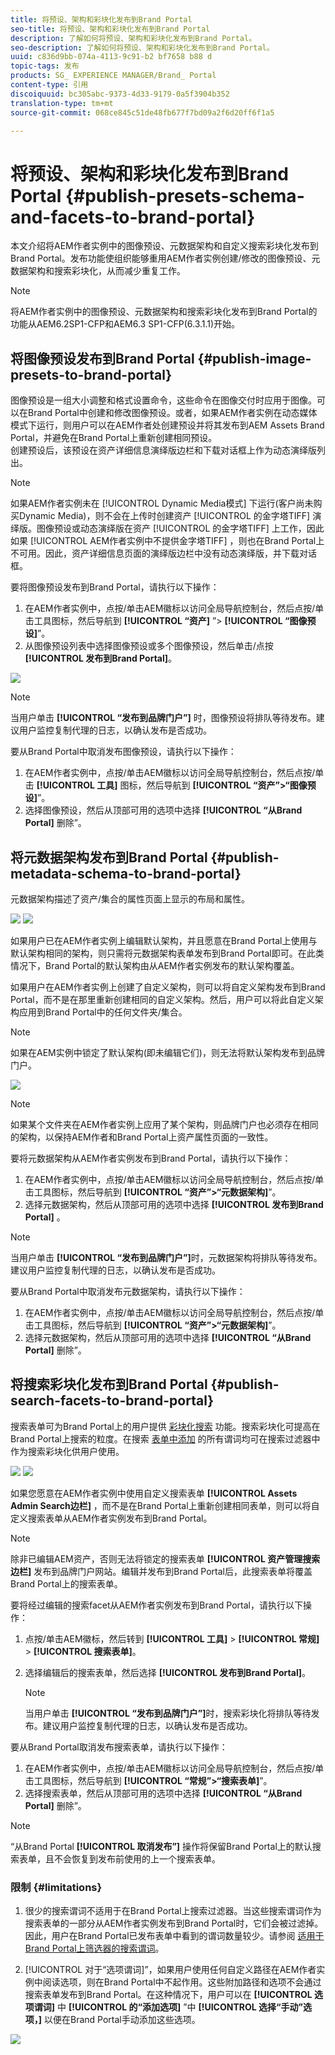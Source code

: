 ```yaml
---
title: 将预设、架构和彩块化发布到Brand Portal
seo-title: 将预设、架构和彩块化发布到Brand Portal
description: 了解如何将预设、架构和彩块化发布到Brand Portal。
seo-description: 了解如何将预设、架构和彩块化发布到Brand Portal。
uuid: c836d9bb-074a-4113-9c91-b2 bf7658 b88 d
topic-tags: 发布
products: SG_ EXPERIENCE MANAGER/Brand_ Portal
content-type: 引用
discoiquuid: bc305abc-9373-4d33-9179-0a5f3904b352
translation-type: tm+mt
source-git-commit: 068ce845c51de48fb677f7bd09a2f6d20ff6f1a5

---
```



# 将预设、架构和彩块化发布到Brand Portal {#publish-presets-schema-and-facets-to-brand-portal}

本文介绍将AEM作者实例中的图像预设、元数据架构和自定义搜索彩块化发布到Brand Portal。发布功能使组织能够重用AEM作者实例创建/修改的图像预设、元数据架构和搜索彩块化，从而减少重复工作。

>[!NOTE]
>
>将AEM作者实例中的图像预设、元数据架构和搜索彩块化发布到Brand Portal的功能从AEM6.2SP1-CFP和AEM6.3 SP1-CFP(6.3.1.1)开始。

## 将图像预设发布到Brand Portal {#publish-image-presets-to-brand-portal}

图像预设是一组大小调整和格式设置命令，这些命令在图像交付时应用于图像。可以在Brand Portal中创建和修改图像预设。或者，如果AEM作者实例在动态媒体模式下运行，则用户可以在AEM作者处创建预设并将其发布到AEM Assets Brand Portal，并避免在Brand Portal上重新创建相同预设。\
创建预设后，该预设在资产详细信息演绎版边栏和下载对话框上作为动态演绎版列出。

>[!NOTE]
>
>如果AEM作者实例未在 [!UICONTROL Dynamic Media模式] 下运行(客户尚未购买Dynamic Media)，则不会在上传时创建资产 [!UICONTROL 的金字塔TIFF] 演绎版。图像预设或动态演绎版在资产 [!UICONTROL 的金字塔TIFF] 上工作，因此如果 [!UICONTROL AEM作者实例中不提供金字塔TIFF] ，则也在Brand Portal上不可用。因此，资产详细信息页面的演绎版边栏中没有动态演绎版，并下载对话框。

要将图像预设发布到Brand Portal，请执行以下操作：

1. 在AEM作者实例中，点按/单击AEM徽标以访问全局导航控制台，然后点按/单击工具图标，然后导航到 **[!UICONTROL “资产]** ”&gt; **[!UICONTROL “图像预设]**”。
2. 从图像预设列表中选择图像预设或多个图像预设，然后单击/点按 **[!UICONTROL 发布到Brand Portal]**。

![](assets/publishpreset.png)

>[!NOTE]
>
>当用户单击 **[!UICONTROL “发布到品牌门户”]** 时，图像预设将排队等待发布。建议用户监控复制代理的日志，以确认发布是否成功。

要从Brand Portal中取消发布图像预设，请执行以下操作：

1. 在AEM作者实例中，点按/单击AEM徽标以访问全局导航控制台，然后点按/单击 **[!UICONTROL 工具]** 图标，然后导航到 **[!UICONTROL “资产”&gt;“图像预设]**”。
2. 选择图像预设，然后从顶部可用的选项中选择 **[!UICONTROL “从Brand Portal]** 删除”。

## 将元数据架构发布到Brand Portal {#publish-metadata-schema-to-brand-portal}

元数据架构描述了资产/集合的属性页面上显示的布局和属性。

![](assets/metadata-schema-editor.png) ![](assets/asset-properties-1.png)

如果用户已在AEM作者实例上编辑默认架构，并且愿意在Brand Portal上使用与默认架构相同的架构，则只需将元数据架构表单发布到Brand Portal即可。在此类情况下，Brand Portal的默认架构由从AEM作者实例发布的默认架构覆盖。

如果用户在AEM作者实例上创建了自定义架构，则可以将自定义架构发布到Brand Portal，而不是在那里重新创建相同的自定义架构。然后，用户可以将此自定义架构应用到Brand Portal中的任何文件夹/集合。

>[!NOTE]
>
>如果在AEM实例中锁定了默认架构(即未编辑它们)，则无法将默认架构发布到品牌门户。

![](assets/default-schema-form.png)

>[!NOTE]
>
>如果某个文件夹在AEM作者实例上应用了某个架构，则品牌门户也必须存在相同的架构，以保持AEM作者和Brand Portal上资产属性页面的一致性。

要将元数据架构从AEM作者实例发布到Brand Portal，请执行以下操作：

1. 在AEM作者实例中，点按/单击AEM徽标以访问全局导航控制台，然后点按/单击工具图标，然后导航到 **[!UICONTROL “资产”&gt;“元数据架构]**”。
2. 选择元数据架构，然后从顶部可用的选项中选择 **[!UICONTROL 发布到Brand Portal]** 。

>[!NOTE]
>
>当用户单击 **[!UICONTROL “发布到品牌门户”]**&#x200B;时，元数据架构将排队等待发布。建议用户监控复制代理的日志，以确认发布是否成功。

要从Brand Portal中取消发布元数据架构，请执行以下操作：

1. 在AEM作者实例中，点按/单击AEM徽标以访问全局导航控制台，然后点按/单击工具图标，然后导航到 **[!UICONTROL “资产”&gt;“元数据架构]**”。
2. 选择元数据架构，然后从顶部可用的选项中选择 **[!UICONTROL “从Brand Portal]** 删除”。

## 将搜索彩块化发布到Brand Portal {#publish-search-facets-to-brand-portal}

搜索表单可为Brand Portal上的用户提供 [彩块化搜索](../using/brand-portal-search-facets.md) 功能。搜索彩块化可提高在Brand Portal上搜索的粒度。在搜索 [表单中添加](https://helpx.adobe.com/experience-manager/6-5/assets/using/search-facets.html#AddingaPredicate) 的所有谓词均可在搜索过滤器中作为搜索彩块化供用户使用。

![](assets/property-predicate-removed.png)
![](assets/search-form.png)

如果您愿意在AEM作者实例中使用自定义搜索表单 **[!UICONTROL Assets Admin Search边栏]** ，而不是在Brand Portal上重新创建相同表单，则可以将自定义搜索表单从AEM作者实例发布到Brand Portal。

>[!NOTE]
>
>除非已编辑AEM资产，否则无法将锁定的搜索表单 **[!UICONTROL 资产管理搜索边栏]** 发布到品牌门户网站。编辑并发布到Brand Portal后，此搜索表单将覆盖Brand Portal上的搜索表单。

要将经过编辑的搜索facet从AEM作者实例发布到Brand Portal，请执行以下操作：

1. 点按/单击AEM徽标，然后转到 **[!UICONTROL 工具]** &gt; **[!UICONTROL 常规]** &gt; **[!UICONTROL 搜索表单]**。
2. 选择编辑后的搜索表单，然后选择 **[!UICONTROL 发布到Brand Portal]**。

   >[!NOTE]
   >
   >当用户单击 **[!UICONTROL “发布到品牌门户”]**&#x200B;时，搜索彩块化将排队等待发布。建议用户监控复制代理的日志，以确认发布是否成功。

要从Brand Portal取消发布搜索表单，请执行以下操作：

1. 在AEM作者实例中，点按/单击AEM徽标以访问全局导航控制台，然后点按/单击工具图标，然后导航到 **[!UICONTROL “常规”&gt;“搜索表单]**”。
2. 选择搜索表单，然后从顶部可用的选项中选择 **[!UICONTROL “从Brand Portal]** 删除”。

>[!NOTE]
>
>“从Brand Portal **[!UICONTROL 取消发布”]** 操作将保留Brand Portal上的默认搜索表单，且不会恢复到发布前使用的上一个搜索表单。

### 限制 {#limitations}

1. 很少的搜索谓词不适用于在Brand Portal上搜索过滤器。当这些搜索谓词作为搜索表单的一部分从AEM作者实例发布到Brand Portal时，它们会被过滤掉。因此，用户在Brand Portal已发布表单中看到的谓词数量较少。请参阅 [适用于Brand Portal上筛选器的搜索谓词](../using/brand-portal-search-facets.md#list-of-search-predicates)。

2. [!UICONTROL 对于“选项谓词]”，如果用户使用任何自定义路径在AEM作者实例中阅读选项，则在Brand Portal中不起作用。这些附加路径和选项不会通过搜索表单发布到Brand Portal。在这种情况下，用户可以在 **[!UICONTROL 选项谓词]** 中 **[!UICONTROL 的“添加选项]** ”中 **[!UICONTROL 选择“手动”选项，]** 以便在Brand Portal手动添加这些选项。

![](assets/options-predicate-manual.png)
